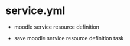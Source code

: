 



# service.yml


* moodle service resource definition

* save moodle service resource definition task